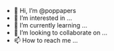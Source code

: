 - 👋 Hi, I’m @poppapers
- 👀 I’m interested in ...
- 🌱 I’m currently learning ...
- 💞️ I’m looking to collaborate on ...
- 📫 How to reach me ...

<!---
poppapers/poppapers is a ✨ special ✨ repository because its `README.md` (this file) appears on your GitHub profile.
You can click the Preview link to take a look at your changes.
--->
